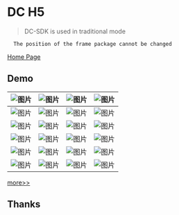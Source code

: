 # DC H5

> DC-SDK is used in traditional mode

```
  The position of the frame package cannot be changed 
```

[Home Page](http://dc.dvgis.cn)

## Demo

|  ![图片](http://dc.dvgis.cn/examples/images/info/start.png) | ![图片](http://dc.dvgis.cn/examples/images/info/coord.png) | ![图片](http://dc.dvgis.cn/examples/images/baselayer/tencent.png) | ![图片](http://dc.dvgis.cn/examples/images/baselayer/tdt.png) |
|  :-----------------------------------------------------------: | :-----------------------------------------------------------: | :------------------------------------------------------------------: | :--------------------------------------------------------------: |
|  ![图片](http://dc.dvgis.cn/examples/images/baselayer/amap.png) | ![图片](http://dc.dvgis.cn/examples/images/baselayer/baidu.png) | ![图片](http://dc.dvgis.cn/examples/images/layer/vector.png)  |  ![图片](http://dc.dvgis.cn/examples/images/layer/cluster.png)      |
|  ![图片](http://dc.dvgis.cn/examples/images/layer/geojson.png) | ![图片](http://dc.dvgis.cn/examples/images/layer/tileset.png) | ![图片](http://dc.dvgis.cn/examples/images/layer/html.png) |   ![图片](http://dc.dvgis.cn/examples/images/overlay/point_icon.png)   |
|  ![图片](http://dc.dvgis.cn/examples/images/overlay/point_base.png) | ![图片](http://dc.dvgis.cn/examples/images/overlay/circle.png) | ![图片](http://dc.dvgis.cn/examples/images/overlay/polyline_material.png) | ![图片](http://dc.dvgis.cn/examples/images/overlay/polygon_height.png) |
|  ![图片](http://dc.dvgis.cn/examples/images/scene/intro.gif) | ![图片](http://dc.dvgis.cn/examples/images/scene/globe_rotate.gif)  | ![图片](http://dc.dvgis.cn/examples/images/scene/circle_scan.gif) | ![图片](http://dc.dvgis.cn/examples/images/scene/radar_scan.gif) |
|  ![图片](http://dc.dvgis.cn/examples/images/scene/snow.gif) | ![图片](http://dc.dvgis.cn/examples/images/scene/fog.png)  | ![图片](http://dc.dvgis.cn/examples/images/scene/brightness.png) | ![图片](http://dc.dvgis.cn/examples/images/scene/roaming_tracked.gif) |

[more>>](http://dc.dvgis.cn/#/examples)

## Thanks
